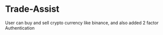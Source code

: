 # Trade-Assist
User can buy and sell crypto currency like binance, and also added 2 factor Authentication
